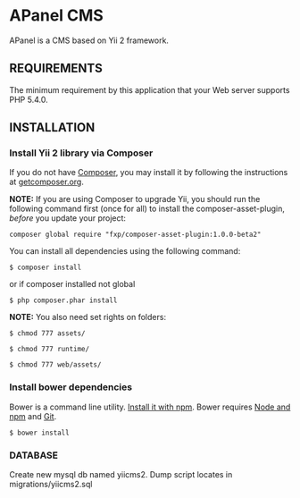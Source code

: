 APanel CMS
================================

APanel is a CMS based on Yii 2 framework.


REQUIREMENTS
------------

The minimum requirement by this application that your Web server supports PHP 5.4.0.


INSTALLATION
------------

### Install Yii 2 library via Composer

If you do not have [Composer](http://getcomposer.org/), you may install it by following the instructions
at [getcomposer.org](http://getcomposer.org/doc/00-intro.md#installation-nix).

**NOTE:** If you are using Composer to upgrade Yii, you should run the following command first (once for all) to install
  the composer-asset-plugin, *before* you update your project:

  ```
  composer global require "fxp/composer-asset-plugin:1.0.0-beta2"
  ```

You can install all dependencies using the following command:

```
$ composer install
```

or if composer installed not global

```
$ php composer.phar install
```

**NOTE:** You also need set rights on folders:

  ```
  $ chmod 777 assets/
  ```
  
  ```
  $ chmod 777 runtime/
  ```
  
  ```
  $ chmod 777 web/assets/
  ```

### Install bower dependencies

Bower is a command line utility. [Install it with npm](http://bower.io/#install-bower). 
Bower requires [Node and npm](http://nodejs.org) and [Git](http://git-scm.com/).

```
$ bower install
```

### DATABASE

Create new mysql db named yiicms2. Dump script locates in migrations/yiicms2.sql

